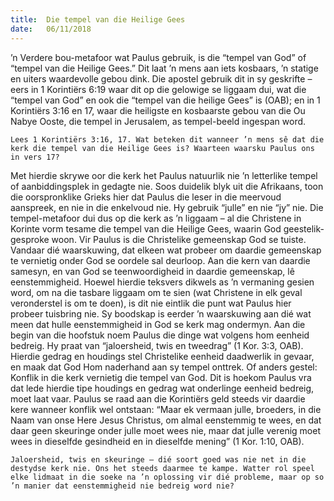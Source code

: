```yaml
---
title:  Die tempel van die Heilige Gees
date:   06/11/2018
---
```


’n Verdere bou-metafoor wat Paulus gebruik, is die “tempel van God” of “tempel van die Heilige Gees.” Dit laat ’n mens aan iets kosbaars, ’n statige en uiters waardevolle gebou dink. Die apostel gebruik dit in sy geskrifte – eers in 1 Korintiërs 6:19 waar dit op die gelowige se liggaam dui, wat die “tempel van God” en ook die “tempel van die heilige Gees” is (OAB); en in 1 Korintiërs 3:16 en 17, waar die heiligste en kosbaarste gebou van die Ou Nabye Ooste, die tempel in Jerusalem, as tempel-beeld ingespan word. 

`Lees 1 Korintiërs 3:16, 17. Wat beteken dit wanneer ’n mens sê dat die kerk die tempel van die Heilige Gees is? Waarteen waarsku Paulus ons in vers 17?` 

Met hierdie skrywe oor die kerk het Paulus natuurlik nie ’n letterlike tempel of aanbiddingsplek in gedagte nie. Soos duidelik blyk uit die Afrikaans, toon die oorspronklike Grieks hier dat Paulus die leser in die meervoud aanspreek, en nie in die enkelvoud nie. Hy gebruik “julle” en nie “jy” nie. Die tempel-metafoor dui dus op die kerk as ’n liggaam – al die Christene in Korinte vorm tesame die tempel van die Heilige Gees, waarin God geestelik-gesproke woon. Vir Paulus is die Christelike gemeenskap God se tuiste. Vandaar dié waarskuwing, dat elkeen wat probeer om daardie gemeenskap te vernietig onder God se oordele sal deurloop. Aan die kern van daardie samesyn, en van God se teenwoordigheid in daardie gemeenskap, lê eenstemmigheid. Hoewel hierdie teksvers dikwels as ’n vermaning gesien word, om na die tasbare liggaam om te sien (wat Christene in elk geval veronderstel is om te doen), is dit nie eintlik die punt wat Paulus hier probeer tuisbring nie. Sy boodskap is eerder ’n waarskuwing aan dié wat meen dat hulle eenstemmigheid in God se kerk mag ondermyn. Aan die begin van die hoofstuk noem Paulus die dinge wat volgens hom eenheid bedreig. Hy praat van “jaloersheid, twis en tweedrag” (1 Kor. 3:3, OAB). Hierdie gedrag en houdings stel Christelike eenheid daadwerlik in gevaar, en maak dat God Hom naderhand aan sy tempel onttrek. Of anders gestel: Konflik in die kerk vernietig die tempel van God. Dit is hoekom Paulus vra dat lede hierdie tipe houdings en gedrag wat onderlinge eenheid bedreig, moet laat vaar. Paulus se raad aan die Korintiërs geld steeds vir daardie kere wanneer konflik wel ontstaan: “Maar ek vermaan julle, broeders, in die Naam van onse Here Jesus Christus, om almal eenstemmig te wees, en dat daar geen skeuringe onder julle moet wees nie, maar dat julle verenig moet wees in dieselfde gesindheid en in dieselfde mening” (1 Kor. 1:10, OAB). 

`Jaloersheid, twis en skeuringe – dié soort goed was nie net in die destydse kerk nie. Ons het steeds daarmee te kampe. Watter rol speel elke lidmaat in die soeke na ’n oplossing vir dié probleme, maar op so ’n manier dat eenstemmigheid nie bedreig word nie?`